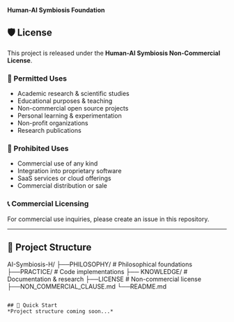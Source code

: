 **Human-AI Symbiosis Foundation**

## 🛡️ License
This project is released under the **Human-AI Symbiosis Non-Commercial License**.

### 🎯 Permitted Uses
- Academic research & scientific studies
- Educational purposes & teaching  
- Non-commercial open source projects
- Personal learning & experimentation
- Non-profit organizations
- Research publications

### 🚫 Prohibited Uses  
- Commercial use of any kind
- Integration into proprietary software
- SaaS services or cloud offerings
- Commercial distribution or sale

### 📞 Commercial Licensing
For commercial use inquiries, please create an issue in this repository.

---

## 📁 Project Structure
AI-Symbiosis-H/
├──PHILOSOPHY/          # Philosophical foundations
├──PRACTICE/            # Code implementations
├── KNOWLEDGE/           # Documentation & research
├──LICENSE              # Non-commercial license
├──NON_COMMERCIAL_CLAUSE.md
└──README.md

```

## 🚀 Quick Start
*Project structure coming soon...*
```
